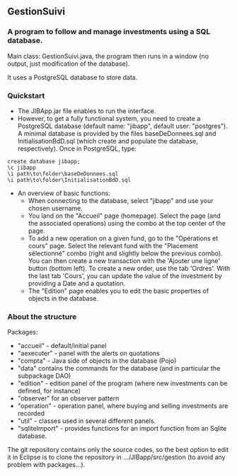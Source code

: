 ## GestionSuivi

### A program to follow and manage investments using a SQL database.

Main class: GestionSuivi.java, the program then runs in a window (no output, just modification of the database).

It uses a PostgreSQL database to store data.

### Quickstart

* The JIBApp.jar file enables to run the interface.
* However, to get a fully functional system, you need to create a PostgreSQL database (default name: "jibapp", default user: "postgres"). A minimal database is provided by the files baseDeDonnees.sql and InitialisationBdD.sql (which create and populate the database, respectively). Once in PostgreSQL, type:
```
create database jibapp;
\c jibapp
\i path\to\folder\baseDeDonnees.sql
\i path\to\folder\InitialisationBdD.sql
```
* An overview of basic functions:
   * When connecting to the database, select "jibapp" and use your chosen username.
   * You land on the "Accueil" page (homepage). Select the page (and the
     associated operations) using the combo at the top center of the page.
   * To add a new operation on a given fund, go to the "Opérations et cours" page.
     Select the relevant fund with the "Placement sélectionné" combo (right and slightly below the previous combo).
     You can then create a new transaction with the 'Ajouter une ligne' button
     (bottom left). To create a new order, use the tab 'Ordres'. With the last tab
     'Cours', you can update the value of the investment by providing a Date and a quotation.
   * The "Edition" page enables you to edit the basic properties of objects in the database.

### About the structure

Packages:
* "accueil" - default/initial panel
* "aexecuter" - panel with the alerts on quotations
* "compta" - Java side of objects in the database (Pojo)
* "data" contains the commands for the database (and in particular the subpackage DAO)
* "edition" - edition panel of the program (where new investments can be defined, for instance)
* "observer" for an observer pattern
* "operation" - operation panel, where buying and selling investments are recorded
* "util" - classes used in several different panels.
* "sqliteImport" - provides functions for an import function from an Sqlite database.

The git repository contains only the source codes, so the best option to edit it in Eclipse is to clone the repository in .../JIBapp/src/gestion (to avoid any problem with packages...).
